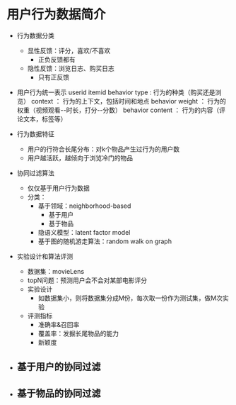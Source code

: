 # 用户行为数据简介
- 行为数据分类  
    - 显性反馈：评分，喜欢/不喜欢
        - 正负反馈都有
    - 隐性反馈：浏览日志、购买日志
        - 只有正反馈
- 用户行为统一表示
    userid
    itemid
    behavior type : 行为的种类（购买还是浏览）
    context ： 行为的上下文，包括时间和地点
    behavior weight ： 行为的权重（视频观看--时长，打分--分数）
    behavior content ： 行为的内容（评论文本，标签等）
- 行为数据特征
    - 用户的行符合长尾分布：对k个物品产生过行为的用户数
    - 用户越活跃，越倾向于浏览冷门的物品
- 协同过滤算法
    - 仅仅基于用户行为数据
    - 分类：
        - 基于领域：neighborhood-based
            - 基于用户
            - 基于物品
        - 隐语义模型：latent factor model
        - 基于图的随机游走算法：random walk on graph
- 实验设计和算法评测
    - 数据集：movieLens
    - topN问题：预测用户会不会对某部电影评分
    - 实验设计
        - 如数据集小，则将数据集分成M份，每次取一份作为测试集，做M次实验
    - 评测指标
        - 准确率&召回率
        - 覆盖率：发掘长尾物品的能力
        - 新颖度

- 基于用户的协同过滤
    - 

- 基于物品的协同过滤
    - 














